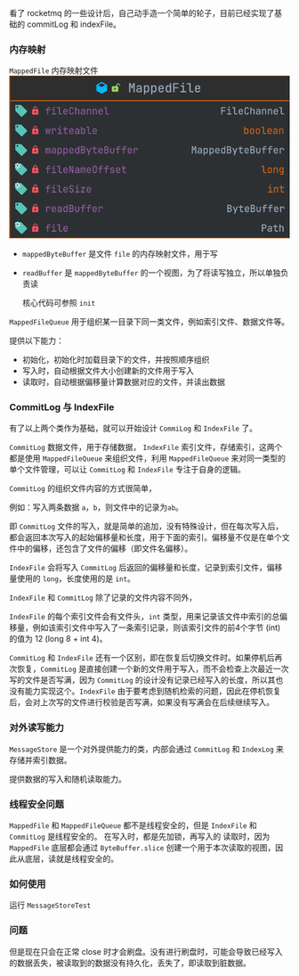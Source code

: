 看了 rocketmq 的一些设计后，自己动手造一个简单的轮子，目前已经实现了基础的 commitLog 和 indexFile。

### 内存映射
`MappedFile` 内存映射文件![image-20220623144015119](1.0-SNAPSHOT.assets/image-20220623144015119.png)

- `mappedByteBuffer` 是文件 `file` 的内存映射文件，用于写

- `readBuffer` 是 `mappedByteBuffer` 的一个视图，为了将读写独立，所以单独负责读

  核心代码可参照 `init`


`MappedFileQueue` 用于组织某一目录下同一类文件，例如索引文件、数据文件等。

提供以下能力：

- 初始化，初始化时加载目录下的文件，并按照顺序组织
- 写入时，自动根据文件大小创建新的文件用于写入
- 读取时，自动根据偏移量计算数据对应的文件，并读出数据



### CommitLog 与 IndexFile

有了以上两个类作为基础，就可以开始设计 `CommiLog` 和 `IndexFile` 了。



`CommitLog` 数据文件，用于存储数据， `IndexFile` 索引文件，存储索引，这两个都是使用 `MappedFileQueue` 来组织文件，利用 `MappedFileQueue` 来对同一类型的单个文件管理，可以让 `CommitLog` 和 `IndexFile` 专注于自身的逻辑。

`CommitLog` 的组织文件内容的方式很简单，

例如：写入两条数据 `a`，`b`，则文件中的记录为`ab`。

即 `CommitLog` 文件的写入，就是简单的追加，没有特殊设计，但在每次写入后，都会返回本次写入的起始偏移量和长度，用于下面的索引。偏移量不仅是在单个文件中的偏移，还包含了文件的偏移（即文件名偏移）。



`IndexFile` 会将写入 `CommitLog` 后返回的偏移量和长度，记录到索引文件，偏移量使用的 `long`，长度使用的是 `int`。

`IndexFile` 和 `CommitLog` 除了记录的文件内容不同外，

`IndexFile` 的每个索引文件会有文件头，`int` 类型，用来记录该文件中索引的总偏移量，例如该索引文件中写入了一条索引记录，则该索引文件的前4个字节 (int) 的值为 12 (long 8 + int 4)。

`CommitLog` 和 `IndexFile` 还有一个区别，即在恢复后切换文件时。如果停机后再次恢复，`CommitLog` 是直接创建一个新的文件用于写入，而不会检查上次最近一次写的文件是否写满，因为 `CommitLog` 的设计没有记录已经写入的长度，所以其也没有能力实现这个。`IndexFile` 由于要考虑到随机检索的问题，因此在停机恢复后，会对上次写的文件进行校验是否写满，如果没有写满会在后续继续写入。


### 对外读写能力

`MessageStore` 是一个对外提供能力的类，内部会通过 `CommitLog` 和 `IndexLog` 来存储并索引数据。

提供数据的写入和随机读取能力。


### 线程安全问题

`MappedFile` 和 `MappedFileQueue` 都不是线程安全的，但是 `IndexFile` 和 `CommitLog` 是线程安全的。
在写入时，都是先加锁，再写入的
读取时，因为 `MappedFile` 底层都会通过 `ByteBuffer.slice` 创建一个用于本次读取的视图，因此从底层，读就是线程安全的。

### 如何使用

运行 `MessageStoreTest`

### 问题

但是现在只会在正常 close 时才会刷盘。没有进行刷盘时，可能会导致已经写入的数据丢失，被读取到的数据没有持久化，丢失了，即读取到脏数据。

